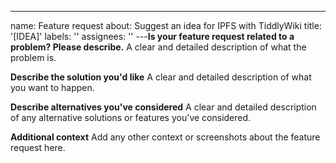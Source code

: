 ---

name: Feature request
about: Suggest an idea for IPFS with TiddlyWiki
title: '[IDEA]'
labels: ''
assignees: ''
---**Is your feature request related to a problem? Please describe.**
A clear and detailed description of what the problem is.

**Describe the solution you'd like**
A clear and detailed description of what you want to happen.

**Describe alternatives you've considered**
A clear and detailed description of any alternative solutions or features you've considered.

**Additional context**
Add any other context or screenshots about the feature request here.
